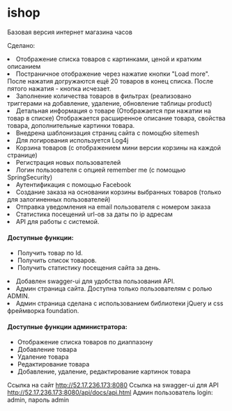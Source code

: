 # ishop
Базовая версия интернет магазина часов

Сделано:
<li>Отображение списка товаров с картинками, ценой и кратким описанием</li>
<li>Постраничное отображение через нажатие кнопки "Load more".
  После нажатия догружаются ещё 20 товаров в конец списка. После пятого нажатия - кнопка исчезает.</li>
<li>Заполнение количества товаров в фильтрах (реализовано триггерами на добавление, удаление, обновление таблицы product)</li>
<li>Детальная информация о товаре (Отображается при нажатии на товар в списке)
  Отображается расширенное описание товара, свойства товара, дополнительные картинки товара.</li>
<li>Внедрена шаблонизация страниц сайта с помощбю sitemesh</li>  
<li>Для логирования используется Log4j</li>
<li>Корзина товаров (с отображением мини версии корзины на каждой странице)</li>  
<li>Регистрация новых пользователей</li>
<li>Логин пользователя с опцией remember me (с помощью SpringSecurity)</li>
<li>Аутентификация с помощью Facebook</li>
<li>Создание заказа на основании корзины выбранных товаров (только для залогиненных пользователей)</li>
<li>Отправка уведомления на email пользователя c номером заказа</li>
<li>Статистика посещений url-ов за даты по ip адресам</li>
<li>API для работы с системой.</li>
	<h4>Доступные функции:</h4>
	<ul>
		<li>Получить товар по Id.</li>
		<li>Получить список товаров.</li>
		<li>Получить статистику посещения сайта за день.</li>
	</ul>
<li>Добавлен swagger-ui для удобства пользования API.</li>
<li>Админ страница сайта. Доступна только пользователям с ролью ADMIN.</li>
<li>Админ страница сделана с использованием библиотеки jQuery и css фреймворка foundation.</li>
	<h4>Доступные функции администратора:</h4>
	<ul>
		<li>Отображение списка товаров по диаппазону</li>
		<li>Добавление товара</li>
		<li>Удаление товара</li>
		<li>Редактирование товара</li>
		<li>Добавление, удаление, редактирование картинок товара</li>
	</ul>

	


Ссылка на сайт <a href="http://52.17.236.173:8080">http://52.17.236.173:8080</a>
Ссылка на swagger-ui для API <a href="http://52.17.236.173:8080/api/docs/api.html">http://52.17.236.173:8080/api/docs/api.html</a>
Админ пользователь login: admin, пароль admin
